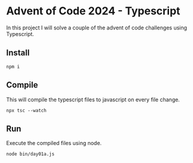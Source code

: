 # Advent of Code 2024 - Typescript

In this project I will solve a couple of the advent of code challenges using Typescript.

## Install

```
npm i
```

## Compile 

This will compile the typescript files to javascript on every file change.

```
npx tsc --watch
```

## Run

Execute the compiled files using node.

```
node bin/day01a.js
```
